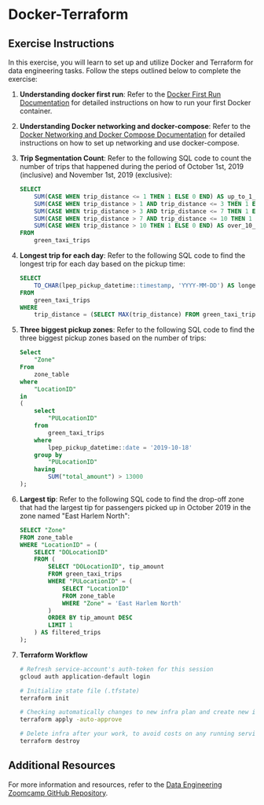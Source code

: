 <!-- WRITE-UP -->
# Docker-Terraform

## Exercise Instructions

In this exercise, you will learn to set up and utilize Docker and Terraform for data engineering tasks. Follow the steps outlined below to complete the exercise:

1. **Understanding docker first run**: 
    Refer to the [Docker First Run Documentation](https://docs.docker.com/get-started/#run-your-image-as-a-container) for detailed instructions on how to run your first Docker container.
2. **Understanding Docker networking and docker-compose**: 
    Refer to the [Docker Networking and Docker Compose Documentation](https://docs.docker.com/compose/networking/) for detailed instructions on how to set up networking and use docker-compose.
3. **Trip Segmentation Count**: 
    Refer to the following SQL code to count the number of trips that happened during the period of October 1st, 2019 (inclusive) and November 1st, 2019 (exclusive):
    ```sql
    SELECT 
        SUM(CASE WHEN trip_distance <= 1 THEN 1 ELSE 0 END) AS up_to_1_mile,
        SUM(CASE WHEN trip_distance > 1 AND trip_distance <= 3 THEN 1 ELSE 0 END) AS between_1_and_3_miles,
        SUM(CASE WHEN trip_distance > 3 AND trip_distance <= 7 THEN 1 ELSE 0 END) AS between_3_and_7_miles,
        SUM(CASE WHEN trip_distance > 7 AND trip_distance <= 10 THEN 1 ELSE 0 END) AS between_7_and_10_miles,
        SUM(CASE WHEN trip_distance > 10 THEN 1 ELSE 0 END) AS over_10_miles
    FROM 
        green_taxi_trips
    ```
4. **Longest trip for each day**: 
    Refer to the following SQL code to find the longest trip for each day based on the pickup time:
    ```sql
    SELECT 
        TO_CHAR(lpep_pickup_datetime::timestamp, 'YYYY-MM-DD') AS longest_pickup_datelpep_pickup_datetime
    FROM 
        green_taxi_trips
    WHERE 
        trip_distance = (SELECT MAX(trip_distance) FROM green_taxi_trips)
    ```
5. **Three biggest pickup zones**: 
    Refer to the following SQL code to find the three biggest pickup zones based on the number of trips:
    ```sql
    Select 
        "Zone" 
    From 
        zone_table
    where 
        "LocationID" 
    in 
    (
        select 
            "PULocationID"
        from 
            green_taxi_trips
        where 
            lpep_pickup_datetime::date = '2019-10-18'
        group by 
            "PULocationID"
        having 
            SUM("total_amount") > 13000
    );
    ```
6. **Largest tip**: 
    Refer to the following SQL code to find the drop-off zone that had the largest tip for passengers picked up in October 2019 in the zone named "East Harlem North":
    ```sql
    SELECT "Zone"
    FROM zone_table
    WHERE "LocationID" = (
        SELECT "DOLocationID"
        FROM (
            SELECT "DOLocationID", tip_amount
            FROM green_taxi_trips
            WHERE "PULocationID" = (
                SELECT "LocationID" 
                FROM zone_table 
                WHERE "Zone" = 'East Harlem North'
            )
            ORDER BY tip_amount DESC
            LIMIT 1
        ) AS filtered_trips
    );
    ```
7. **Terraform Workflow**
    ```sh
    # Refresh service-account's auth-token for this session
    gcloud auth application-default login

    # Initialize state file (.tfstate)
    terraform init
    ```

    ```sh
    # Checking automatically changes to new infra plan and create new infra
    terraform apply -auto-approve
    ```
    ```sh
    # Delete infra after your work, to avoid costs on any running services
    terraform destroy
    ```

## Additional Resources

For more information and resources, refer to the [Data Engineering Zoomcamp GitHub Repository](https://github.com/DataTalksClub/data-engineering-zoomcamp/tree/main).